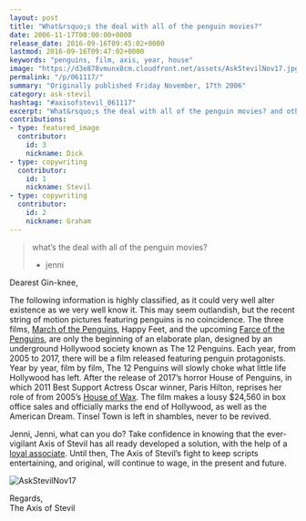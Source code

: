 ```yaml
---
layout: post
title: "What&rsquo;s the deal with all of the penguin movies?"
date: 2006-11-17T00:00:00+0000
release_date: 2016-09-16T09:45:02+0000
lastmod: 2016-09-16T09:47:02+0000
keywords: "penguins, film, axis, year, house"
image: "https://d3e878vmunx8cm.cloudfront.net/assets/AskStevilNov17.jpg"
permalink: "/p/061117/"
summary: "Originally published Friday November, 17th 2006"
category: ask-stevil
hashtag: "#axisofstevil_061117"
excerpt: "What&rsquo;s the deal with all of the penguin movies? and other great questions from Friday November, 17th 2006"
contributions:
- type: featured_image
  contributor:
    id: 3
    nickname: Dick
- type: copywriting
  contributor:
    id: 1
    nickname: Stevil
- type: copywriting
  contributor:
    id: 2
    nickname: Graham
---
```


[p01]: https://d3e878vmunx8cm.cloudfront.net/assets/AskStevilNov17.jpg "AskStevilNov17"
> what’s the deal with all of the penguin movies?  
> - jenni

Dearest Gin-knee,

The following information is highly classified, as it could very well alter existence as we very well know it.   This may seem outlandish, but the recent string of motion pictures featuring penguins is no coincidence.  The three films, [March of the Penguins](http://www.imdb.com/title/tt0428803/ "March of the Penguins"), Happy Feet, and the upcoming [Farce of the Penguins](http://www.imdb.com/title/tt0488539/ "Farce of the Penguins"), are only the beginning of an elaborate plan, designed by an underground Hollywood society known as The 12 Penguins.  Each year, from 2005 to 2017, there will be a film released featuring penguin protagonists.  Year by year, film by film, The 12 Penguins will slowly choke what little life Hollywood has left.  After the release of 2017’s horror House of Penguins, in which 2011 Best Support Actress Oscar winner, Paris Hilton, reprises her role of from 2005’s [House of Wax](http://www.imdb.com/title/tt0397065/ "House of Wax").  The film makes a lousy $24,560 in box office sales and officially marks the end of Hollywood, as well as the American Dream.  Tinsel Town is left in shambles, never to be revived.

Jenni, Jenni, what can you do?  Take confidence in knowing that the ever-vigilant Axis of Stevil has all ready developed a solution, with the help of a [loyal associate](http://timetraveler.ytmnd.com/ "loyal associate").  Until then, The Axis of Stevil’s fight to keep scripts entertaining, and original, will continue to wage, in the present and future.

![AskStevilNov17][p01]

Regards,  
The Axis of Stevil
